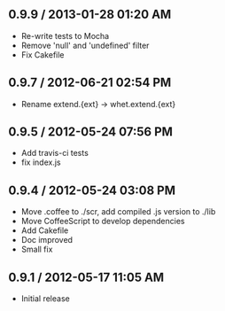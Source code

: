 <h2 id="0.9.9-%2F-2013-01-28-01%3A20-am">0.9.9 / 2013-01-28 01:20 AM</h2>

<ul>
<li>Re-write tests to Mocha</li>
<li>Remove 'null' and 'undefined' filter</li>
<li>Fix Cakefile</li>
</ul>

<h2 id="0.9.7-%2F-2012-06-21-02%3A54-pm">0.9.7 / 2012-06-21 02:54 PM</h2>

<ul>
<li>Rename extend.{ext} -> whet.extend.{ext}</li>
</ul>

<h2 id="0.9.5-%2F-2012-05-24-07%3A56-pm">0.9.5 / 2012-05-24 07:56 PM</h2>

<ul>
<li>Add travis-ci tests</li>
<li>fix index.js</li>
</ul>

<h2 id="0.9.4-%2F-2012-05-24-03%3A08-pm">0.9.4 / 2012-05-24 03:08 PM</h2>

<ul>
<li>Move .coffee to ./scr, add compiled .js version to ./lib</li>
<li>Move CoffeeScript to develop dependencies</li>
<li>Add Cakefile</li>
<li>Doc improved</li>
<li>Small fix</li>
</ul>

<h2 id="0.9.1-%2F-2012-05-17-11%3A05-am">0.9.1 / 2012-05-17 11:05 AM</h2>

<ul>
<li>Initial release</li>
</ul>
